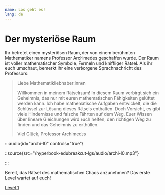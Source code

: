 ```yaml
---
name: Los geht es!
lang: de
---
```


# Der mysteriöse Raum

Ihr betretet einen mysteriösen Raum, der von einem berühmten Mathematiker namens Professor Archimedes geschaffen wurde. Der Raum ist voller mathematischer Symbole, Formeln und kniffliger Rätsel. Als ihr euch umschaut, bemerkt ihr eine verborgene Sprachnachricht des Professors:

> Liebe Mathematikliebhaber\:innen
>
> Willkommen in meinem Rätselraum! In diesem Raum verbirgt sich ein Geheimnis, das nur mit euren mathematischen Fähigkeiten gelüftet werden kann. Ich habe mathematische Aufgaben entwickelt, die die Schlüssel zur Lösung dieses Rätsels enthalten. Doch Vorsicht, es gibt viele Hindernisse und falsche Fährten auf dem Weg. Euer Wissen über lineare Gleichungen wird euch helfen, den richtigen Weg zu finden und das Geheimnis zu enthüllen.
>
> Viel Glück,
> Professor Archimedes

:::audio{id="archi-l0" controls="true"}

::source{src="/hyperbook-edubreakout-lgs/audio/archi-l0.mp3"}

:::

Bereit, das Rätsel des mathematischen Chaos anzunehmen? Das erste Level wartet auf euch!

[Level 1](/aasfkjsfkwrq-l1)
